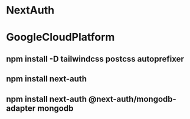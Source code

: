 # NextAuth 
# GoogleCloudPlatform
## npm install -D tailwindcss postcss autoprefixer
## npm install next-auth
## npm install next-auth @next-auth/mongodb-adapter mongodb